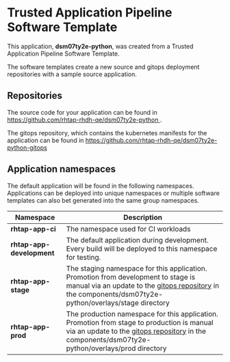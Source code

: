 # Trusted Application Pipeline Software Template

This application, **dsm07ty2e-python**, was created from a Trusted Application Pipeline Software Template.

The software templates create a new source and gitops deployment repositories with a sample source application. 

## Repositories

The source code for your application can be found in [https://github.com/rhtap-rhdh-qe/dsm07ty2e-python ](https://github.com/rhtap-rhdh-qe/dsm07ty2e-python ).
 
The gitops repository, which contains the kubernetes manifests for the application can be found in 
[https://github.com/rhtap-rhdh-qe/dsm07ty2e-python-gitops ](https://github.com/rhtap-rhdh-qe/dsm07ty2e-python-gitops ) 

## Application namespaces 

The default application will be found in the following namespaces. Applications can be deployed into unique namespaces or multiple software templates can also bet generated into the same group namespaces.  

|  Namespace   |  Description   |  
| -------- | -------- |
| **rhtap-app-ci** | The namespace used for CI workloads |
| **rhtap-app-development** | The default application during development. Every build will be deployed to this namespace for testing. |
| **rhtap-app-stage** | The staging namespace for this application. Promotion from development to stage is manual via an update to the [gitops repository](https://github.com/rhtap-rhdh-qe/dsm07ty2e-python-gitops ) in the components/dsm07ty2e-python/overlays/stage directory |
| **rhtap-app-prod** | The production namespace for this application. Promotion from stage to production is manual via an update to the [gitops repository](https://github.com/rhtap-rhdh-qe/dsm07ty2e-python-gitops ) in the components/dsm07ty2e-python/overlays/prod directory |